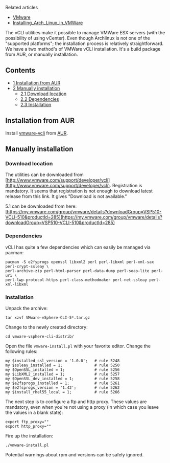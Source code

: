 Related articles

*   [VMware](/index.php/VMware "VMware")
*   [Installing_Arch_Linux_in_VMWare](/index.php/Installing_Arch_Linux_in_VMWare "Installing Arch Linux in VMWare")

The vCLI utilities make it possible to manage VMWare ESX servers (with the possibility of using vCenter). Even though Archlinux is not one of the "supported platforms"; the installation process is relatively straightforward. We have a two method's of VMWare vCLI installation. It's a build package from AUR, or manually installation.

## Contents

*   [1 Installation from AUR](#Installation_from_AUR)
*   [2 Manually installation](#Manually_installation)
    *   [2.1 Download location](#Download_location)
    *   [2.2 Dependencies](#Dependencies)
    *   [2.3 Installation](#Installation)

## Installation from AUR

Install [vmware-vcli](https://aur.archlinux.org/packages/vmware-vcli/) from [AUR](/index.php/AUR "AUR").

## Manually installation

### Download location

The utilities can be downloaded from [http://www.vmware.com/support/developer/vcli](http://www.vmware.com/support/developer/vcli). Registration is mandatory. It seems that registration is not enough to download latest release from this link. It gives "Download is not available."

5.1 can be downloaded from here: [https://my.vmware.com/group/vmware/details?downloadGroup=VSP510-VCLI-510&productId=285](https://my.vmware.com/group/vmware/details?downloadGroup=VSP510-VCLI-510&productId=285)

### Dependencies

vCLI has quite a few dependencies which can easily be managed via pacman:

```
pacman -S e2fsprogs openssl libxml2 perl perl-libxml perl-xml-sax perl-crypt-ssleay \ 
perl-archive-zip perl-html-parser perl-data-dump perl-soap-lite perl-uri \ 
perl-lwp-protocol-https perl-class-methodmaker perl-net-ssleay perl-xml-libxml

```

### Installation

Unpack the archive:

```
tar xzvf VMware-vSphere-CLI-5*.tar.gz

```

Change to the newly created directory:

```
cd vmware-vsphere-cli-distrib/

```

Open the file `vmware-install.pl` with your favorite editor. Change the following rules:

```
my $installed_ssl_version = '1.0.0';   # rule 5248
my $ssleay_installed = 1;              # rule 5250
my $OpenSSL_installed = 1;             # rule 5256
my $LibXML2_installed = 1;             # rule 5257
my $OpenSSL_dev_installed = 1;         # rule 5258
my $e2fsprogs_installed = 1;           # rule 5261 
my $e2fsprogs_version = '1.42';        # rule 5262
my $install_rhel55_local = 1;          # rule 5266

```

The next step is to configure a ftp and http proxy. These values are mandatory, even when you're not using a proxy (in which case you leave the values in a blank state):

```
export ftp_proxy=""
export http_proxy=""

```

Fire up the installation:

```
./vmware-install.pl 

```

Potential warnings about rpm and versions can be safely ignored.